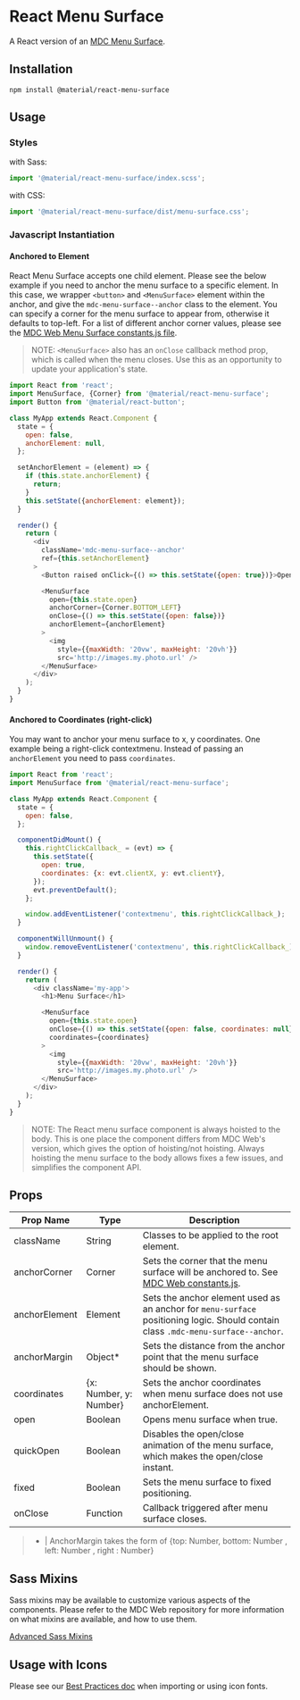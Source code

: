 # React Menu Surface

A React version of an [MDC Menu Surface](https://github.com/material-components/material-components-web/tree/master/packages/mdc-menu-surface).

## Installation

```
npm install @material/react-menu-surface
```

## Usage

### Styles

with Sass:
```js
import '@material/react-menu-surface/index.scss';
```

with CSS:
```js
import '@material/react-menu-surface/dist/menu-surface.css';
```

### Javascript Instantiation

#### Anchored to Element

React Menu Surface accepts one child element. Please see the below example if you need to anchor the menu surface to a specific element. In this case, we wrapper `<button>` and `<MenuSurface>` element within the anchor, and give the `mdc-menu-surface--anchor` class to the element. You can specify a corner for the menu surface to appear from, otherwise it defaults to top-left. For a list of different anchor corner values, please see the [MDC Web Menu Surface constants.js file](https://github.com/material-components/material-components-web/blob/master/packages/mdc-menu-surface/constants.js#L74).

> NOTE: `<MenuSurface>` also has an `onClose` callback method prop, which is called when the menu closes. Use this as an opportunity to update your application's state.

```js
import React from 'react';
import MenuSurface, {Corner} from '@material/react-menu-surface';
import Button from '@material/react-button';

class MyApp extends React.Component {
  state = {
    open: false,
    anchorElement: null,
  };

  setAnchorElement = (element) => {
    if (this.state.anchorElement) {
      return;
    }
    this.setState({anchorElement: element});
  }

  render() {
    return (
      <div
        className='mdc-menu-surface--anchor'
        ref={this.setAnchorElement}
      >
        <Button raised onClick={() => this.setState({open: true})}>Open Menu</Button>

        <MenuSurface
          open={this.state.open}
          anchorCorner={Corner.BOTTOM_LEFT}
          onClose={() => this.setState({open: false})}
          anchorElement={anchorElement}
        >
          <img
            style={{maxWidth: '20vw', maxHeight: '20vh'}}
            src='http://images.my.photo.url' />
        </MenuSurface>
      </div>
    );
  }
}
```
#### Anchored to Coordinates (right-click)

You may want to anchor your menu surface to x, y coordinates. One example being a right-click contextmenu. Instead of passing an `anchorElement` you need to pass `coordinates`.


```js
import React from 'react';
import MenuSurface from '@material/react-menu-surface';

class MyApp extends React.Component {
  state = {
    open: false,
  };

  componentDidMount() {
    this.rightClickCallback_ = (evt) => {
      this.setState({
        open: true,
        coordinates: {x: evt.clientX, y: evt.clientY},
      });
      evt.preventDefault();
    };

    window.addEventListener('contextmenu', this.rightClickCallback_);
  }

  componentWillUnmount() {
    window.removeEventListener('contextmenu', this.rightClickCallback_);
  }

  render() {
    return (
      <div className='my-app'>
        <h1>Menu Surface</h1>

        <MenuSurface
          open={this.state.open}
          onClose={() => this.setState({open: false, coordinates: null})}
          coordinates={coordinates}
        >
          <img
            style={{maxWidth: '20vw', maxHeight: '20vh'}}
            src='http://images.my.photo.url' />
        </MenuSurface>
      </div>
    );
  }
}
```

> NOTE: The React menu surface component is always hoisted to the body. This is one place the component differs from MDC Web's version, which gives the option of hoisting/not hoisting. Always hoisting the menu surface to the body allows fixes a few issues, and simplifies the component API.

## Props

Prop Name | Type | Description
--- | --- | ---
className | String | Classes to be applied to the root element.
anchorCorner | Corner | Sets the corner that the menu surface will be anchored to. See [MDC Web constants.js](https://github.com/material-components/material-components-web/blob/master/packages/mdc-menu-surface/constants.js#L74).
anchorElement | Element | Sets the anchor element used as an anchor for `menu-surface` positioning logic. Should contain class `.mdc-menu-surface--anchor`.
anchorMargin | Object* | Sets the distance from the anchor point that the menu surface should be shown.
coordinates | {x: Number, y: Number} | Sets the anchor coordinates when menu surface does not use anchorElement.
open | Boolean | Opens menu surface when true.
quickOpen | Boolean | Disables the open/close animation of the menu surface, which makes the open/close instant.
fixed | Boolean | Sets the menu surface to fixed positioning.
onClose | Function | Callback triggered after menu surface closes.

> * | AnchorMargin takes the form of {top: Number, bottom: Number , left: Number , right : Number}

## Sass Mixins

Sass mixins may be available to customize various aspects of the components. Please refer to the
MDC Web repository for more information on what mixins are available, and how to use them.

[Advanced Sass Mixins](https://github.com/material-components/material-components-web/blob/master/packages/mdc-menu-surface/README.md#advanced-sass-mixins)

## Usage with Icons

Please see our [Best Practices doc](../../docs/best-practices.md#importing-font-icons) when importing or using icon fonts.
